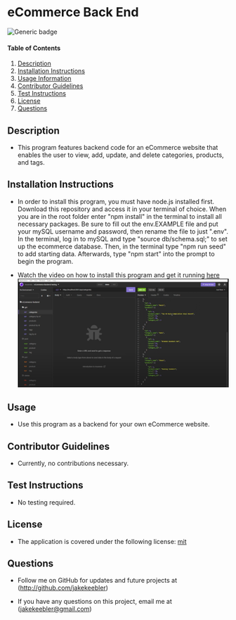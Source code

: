 # eCommerce Back End

  ![Generic badge](https://img.shields.io/badge/license-mit-green.svg)

  #### Table of Contents
  
  1. [Description](#description)
  2. [Installation Instructions](#installation-instructions)
  3. [Usage Information](#usage-information)
  4. [Contributor Guidelines](#contributor-guidelines)
  5. [Test Instructions](#test-instructions)
  6. [License](#license)
  7. [Questions](#questions)
  
  ## Description
  * This program features backend code for an eCommerce website that enables the user to view, add, update, and delete categories, products, and tags. 
  
  ## Installation Instructions
  * In order to install this program, you must have node.js installed first. Download this repository and access it in your terminal of choice. When you are in the root folder enter "npm install" in the terminal to install all necessary packages. Be sure to fill out the env.EXAMPLE file and put your mySQL username and password, then rename the file to just ".env". In the terminal, log in to mySQL and type "source db/schema.sql;" to set up the ecommerce database. Then, in the terminal type "npm run seed" to add starting data. Afterwards, type "npm start" into the prompt to begin the program.

  * Watch the video on how to install this program and get it running [here](https://www.youtube.com/watch?v=En8c0hSWrPU)
  ![image](./assets/01.PNG)
  
  ## Usage
  * Use this program as a backend for your own eCommerce website.
  
  ## Contributor Guidelines
  * Currently, no contributions necessary.
  
  ## Test Instructions
  * No testing required.
  
  ## License
  * The application is covered under the following license:
    [mit](https://choosealicense.com/licenses/mit)
  
  ## Questions
  * Follow me on GitHub for updates and future projects at (http://github.com/jakekeebler)
  
  * If you have any questions on this project, email me at (jakekeebler@gmail.com)